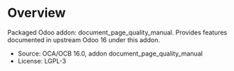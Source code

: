 # Overview

Packaged Odoo addon: document_page_quality_manual. Provides features documented in upstream Odoo 16 under this addon.

- Source: OCA/OCB 16.0, addon document_page_quality_manual
- License: LGPL-3

